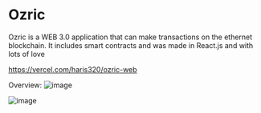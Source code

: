 # Ozric
Ozric is a WEB 3.0 application that can make transactions on the ethernet blockchain. It includes smart contracts and was made in React.js and with lots of love

https://vercel.com/haris320/ozric-web

Overview: 
![image](https://user-images.githubusercontent.com/75679738/182300448-f21f6513-d236-4d34-93bf-fed0bd7ef23a.png)

![image](https://user-images.githubusercontent.com/75679738/182300872-3a762dfe-1632-4b00-aba7-9bb64587a5b7.png)

